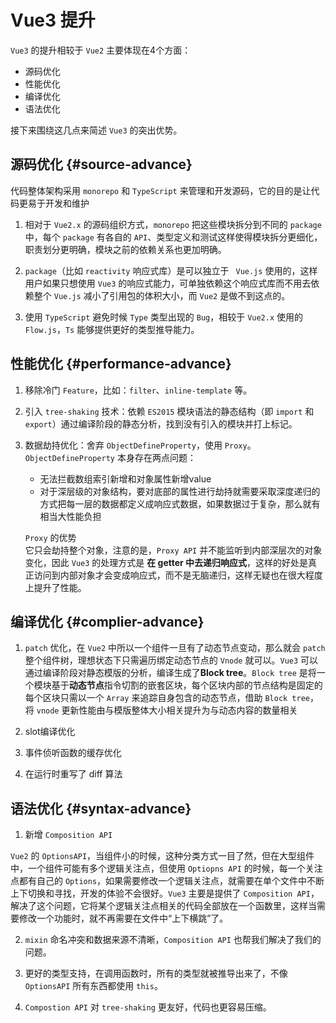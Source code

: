 # Vue3 提升
`Vue3` 的提升相较于 `Vue2` 主要体现在4个方面：
- 源码优化
- 性能优化
- 编译优化
- 语法优化  


接下来围绕这几点来简述 `Vue3` 的突出优势。
## 源码优化 {#source-advance}
代码整体架构采用 `monorepo` 和 `TypeScript` 来管理和开发源码，它的目的是让代码更易于开发和维护

1. 相对于 `Vue2.x` 的源码组织方式，`monorepo` 把这些模块拆分到不同的 `package` 中，每个 `package` 有各自的 `API`、类型定义和测试这样使得模块拆分更细化，职责划分更明确，模块之前的依赖关系也更加明确。

2. `package`（比如 `reactivity` 响应式库）是可以独立于 ` Vue.js` 使用的，这样用户如果只想使用 `Vue3` 的响应式能力，可单独依赖这个响应式库而不用去依赖整个 `Vue.js` 减小了引用包的体积大小，而 `Vue2` 是做不到这点的。

3. 使用 `TypeScript` 避免时候 `Type` 类型出现的 `Bug`，相较于 `Vue2.x` 使用的 `Flow.js`，`Ts` 能够提供更好的类型推导能力。

## 性能优化 {#performance-advance}

1. 移除冷门 `Feature`，比如：`filter`、`inline-template` 等。
2. 引入 `tree-shaking` 技术：依赖 `ES2015` 模块语法的静态结构（即 `import` 和 `export`）通过编译阶段的静态分析，找到没有引入的模块并打上标记。
3. 数据劫持优化：舍弃 `ObjectDefineProperty`，使用 `Proxy`。  
`ObjectDefineProperty` 本身存在两点问题：  
   - 无法拦截数组索引新增和对象属性新增value
   - 对于深层级的对象结构，要对底部的属性进行劫持就需要采取深度递归的方式把每一层的数据都定义成响应式数据，如果数据过于复杂，那么就有相当大性能负担

   `Proxy` 的优势   
   它只会劫持整个对象，注意的是，`Proxy API` 并不能监听到内部深层次的对象变化，因此 `Vue3` 的处理方式是 **在 getter 中去递归响应式**，这样的好处是真正访问到内部对象才会变成响应式，而不是无脑递归，这样无疑也在很大程度上提升了性能。

## 编译优化 {#complier-advance}

1. `patch` 优化，在 `Vue2` 中所以一个组件一旦有了动态节点变动，那么就会 `patch` 整个组件树，理想状态下只需遍历绑定动态节点的 `Vnode` 就可以。`Vue3` 可以通过编译阶段对静态模版的分析，编译生成了**Block tree**。`Block tree` 是将一个模块基于**动态节点**指令切割的嵌套区块，每个区块内部的节点结构是固定的每个区块只需以一个 `Array` 来追踪自身包含的动态节点，借助 `Block tree`，将 `vnode` 更新性能由与模版整体大小相关提升为与动态内容的数量相关

2. slot编译优化
3. 事件侦听函数的缓存优化
4. 在运行时重写了 diff 算法

## 语法优化 {#syntax-advance}
1. 新增 `Composition API`  


`Vue2` 的 `OptionsAPI`，当组件小的时候，这种分类方式一目了然，但在大型组件中，一个组件可能有多个逻辑关注点，但使用 `Optiopns API` 的时候，每一个关注点都有自己的 `Options`，如果需要修改一个逻辑关注点，就需要在单个文件中不断上下切换和寻找，开发的体验不会很好。`Vue3` 主要是提供了 `Composition API`，解决了这个问题，它将某个逻辑关注点相关的代码全部放在一个函数里，这样当需要修改一个功能时，就不再需要在文件中“上下横跳”了。  

2. `mixin` 命名冲突和数据来源不清晰，`Composition API` 也帮我们解决了我们的问题。  

3. 更好的类型支持，在调用函数时，所有的类型就被推导出来了，不像 `OptionsAPI` 所有东西都使用 `this`。  

4. `Compostion API` 对 `tree-shaking` 更友好，代码也更容易压缩。  
<TheEnd />